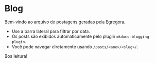 # Blog

Bem-vindo ao arquivo de postagens geradas pela Egregora.

- Use a barra lateral para filtrar por data.
- Os posts são exibidos automaticamente pelo plugin `mkdocs-blogging-plugin`.
- Você pode navegar diretamente usando `/posts/<ano>/<slug>/`.

Boa leitura!
